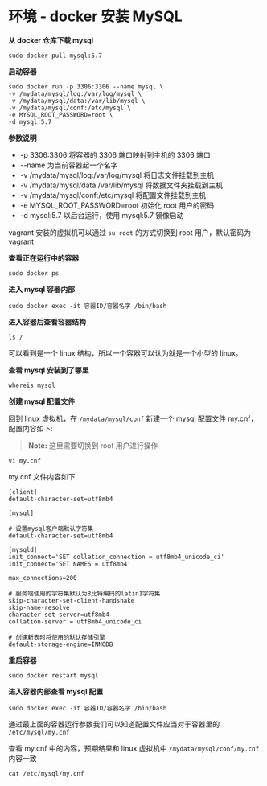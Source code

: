 # 环境 - docker 安装 MySQL

**从 docker 仓库下载 mysql**

```shell
sudo docker pull mysql:5.7 
```

**启动容器**

```shell
sudo docker run -p 3306:3306 --name mysql \
-v /mydata/mysql/log:/var/log/mysql \
-v /mydata/mysql/data:/var/lib/mysql \
-v /mydata/mysql/conf:/etc/mysql \
-e MYSQL_ROOT_PASSWORD=root \
-d mysql:5.7
```

**参数说明**

+ -p 3306:3306 将容器的 3306 端口映射到主机的 3306 端口
+ --name 为当前容器起一个名字  
+ -v /mydata/mysql/log:/var/log/mysql 将日志文件挂载到主机
+ -v /mydata/mysql/data:/var/lib/mysql 将数据文件夹挂载到主机
+ -v /mydata/mysql/conf:/etc/mysql 将配置文件挂载到主机
+ -e MYSQL_ROOT_PASSWORD=root 初始化 root 用户的密码
+ -d mysql:5.7 以后台运行，使用 mysql:5.7 镜像启动

vagrant 安装的虚拟机可以通过 `su root` 的方式切换到 root 用户，默认密码为 vagrant

**查看正在运行中的容器**

```shell
sudo docker ps
```

**进入 mysql 容器内部**

```shell
sudo docker exec -it 容器ID/容器名字 /bin/bash
```

**进入容器后查看容器结构**

```shell
ls /
```

可以看到是一个 linux 结构，所以一个容器可以认为就是一个小型的 linux。

**查看 mysql 安装到了哪里**

```shell
whereis mysql
```

**创建 mysql 配置文件**

回到 linux 虚拟机，在 `/mydata/mysql/conf` 新建一个 mysql 配置文件 my.cnf，配置内容如下:

> **Note\:** 这里需要切换到 root 用户进行操作

```shell
vi my.cnf
```

my.cnf 文件内容如下

```text
[client]
default-character-set=utf8mb4

[mysql]

# 设置mysql客户端默认字符集
default-character-set=utf8mb4

[mysqld]
init_connect='SET collation_connection = utf8mb4_unicode_ci'
init_connect='SET NAMES = utf8mb4'

max_connections=200

# 服务端使用的字符集默认为8比特编码的latin1字符集
skip-character-set-client-handshake
skip-name-resolve
character-set-server=utf8mb4
collation-server = utf8mb4_unicode_ci

# 创建新表时将使用的默认存储引擎
default-storage-engine=INNODB
```

**重启容器**

```shell
sudo docker restart mysql
```

**进入容器内部查看 mysql 配置**

```shell
sudo docker exec -it 容器ID/容器名字 /bin/bash
```

通过最上面的容器运行参数我们可以知道配置文件应当对于容器里的 `/etc/mysql/my.cnf`

查看 my.cnf 中的内容，预期结果和 linux 虚拟机中 `/mydata/mysql/conf/my.cnf` 内容一致

```shell
cat /etc/mysql/my.cnf
```
